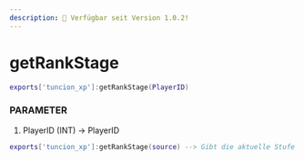 ```yaml
---
description: 🔧 Verfügbar seit Version 1.0.2!
---
```


# getRankStage

```lua title="Export Syntax"
exports['tuncion_xp']:getRankStage(PlayerID)
```

### PARAMETER

1. PlayerID <span className="color-blue">(INT)</span> <span className="color-orange">-> PlayerID</span>

```lua
exports['tuncion_xp']:getRankStage(source) --> Gibt die aktuelle Stufe zurück, z.B. Neuling
```